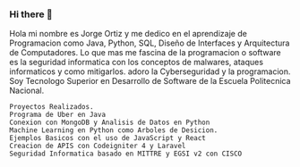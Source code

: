 ### Hi there 👋
Hola mi nombre es Jorge Ortiz y me dedico en el aprendizaje de Programacion como Java, Python, SQL, Diseño de Interfaces y Arquitectura de Computadores. Lo que mas me fascina de la programacion o software es la seguridad informatica con los conceptos de malwares, ataques informaticos y como mitigarlos. adoro la Cyberseguridad y la programacion. Soy Tecnologo Superior en Desarrollo de Software de la Escuela Politecnica Nacional.
```
Proyectos Realizados.
Programa de Uber en Java
Conexion con MongoDB y Analisis de Datos en Python
Machine Learning en Python como Arboles de Desicion.
Ejemplos Basicos con el uso de JavaScript y React
Creacion de APIS con Codeigniter 4 y Laravel
Seguridad Informatica basado en MITTRE y EGSI v2 con CISCO
```
<!--
**JorgeOrtiz121/JorgeOrtiz121** is a ✨ _special_ ✨ repository because its `README.md` (this file) appears on your GitHub profile.

Here are some ideas to get you started:

- 🔭 I’m currently working on ...
- 🌱 I’m currently learning ...
- 👯 I’m looking to collaborate on ...
- 🤔 I’m looking for help with ...
- 💬 Ask me about ...
- 📫 How to reach me: ...
- 😄 Pronouns: ...
- ⚡ Fun fact: ...
-->
